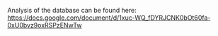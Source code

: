 Analysis of the database can be found here: https://docs.google.com/document/d/1xuc-WQ_fDYRJCNK0bOt60fa-0xU0bvz9oxRSPzENwTw
